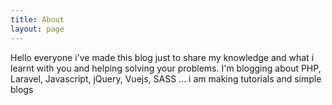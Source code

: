 ```yaml
---
title: About
layout: page
---
```


Hello everyone i've made this blog just to share my knowledge and what i learnt with you and helping solving your problems.
I'm blogging about PHP, Laravel, Javascript, jQuery, Vuejs, SASS ... i am making tutorials and simple blogs